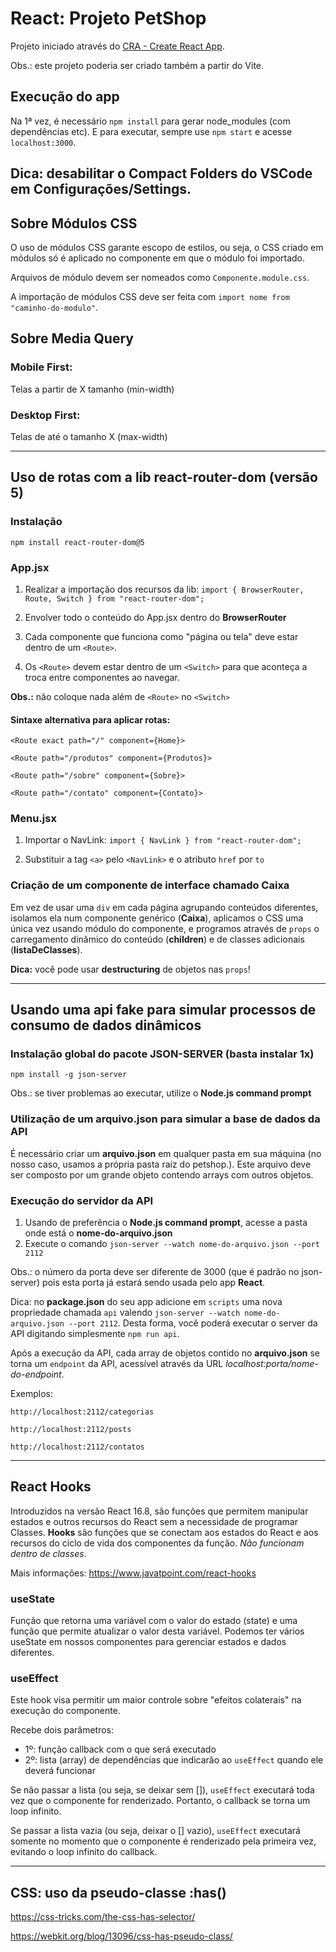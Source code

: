 # React: Projeto PetShop

Projeto iniciado através do [CRA - Create React App](https://github.com/facebook/create-react-app).

Obs.: este projeto poderia ser criado também a partir do Vite.

## Execução do app

Na 1ª vez, é necessário `npm install` para gerar node_modules (com dependências etc).
E para executar, sempre use `npm start` e acesse `localhost:3000`.

## Dica: desabilitar o Compact Folders do VSCode em Configurações/Settings.

## Sobre Módulos CSS

O uso de módulos CSS garante escopo de estilos, ou seja, o CSS criado em módulos só é aplicado no componente em que o módulo foi importado.

Arquivos de módulo devem ser nomeados como `Componente.module.css`.

A importação de módulos CSS deve ser feita com `import nome from "caminho-do-modulo"`.

## Sobre Media Query

### Mobile First:

Telas a partir de X tamanho (min-width)

### Desktop First:

Telas de até o tamanho X (max-width)

---

## Uso de rotas com a lib react-router-dom (versão 5)

### Instalação

`npm install react-router-dom@5`

### App.jsx

1. Realizar a importação dos recursos da lib:
   `import { BrowserRouter, Route, Switch } from "react-router-dom";`

2. Envolver todo o conteúdo do App.jsx dentro do **BrowserRouter**

3. Cada componente que funciona como "página ou tela" deve estar dentro de um `<Route>`.

4. Os `<Route>` devem estar dentro de um `<Switch>` para que aconteça a troca entre componentes ao navegar.

**Obs.:** não coloque nada além de `<Route>` no `<Switch>`

#### Sintaxe alternativa para aplicar rotas:

`<Route exact path="/" component={Home}>`

`<Route path="/produtos" component={Produtos}>`

`<Route path="/sobre" component={Sobre}>`

`<Route path="/contato" component={Contato}>`

### Menu.jsx

1. Importar o NavLink:
   `import { NavLink } from "react-router-dom";`

2. Substituir a tag `<a>` pelo `<NavLink>` e o atributo `href` por `to`

### Criação de um componente de interface chamado Caixa

Em vez de usar uma `div` em cada página agrupando conteúdos diferentes, isolamos ela num componente genérico (**Caixa**), aplicamos o CSS uma única vez usando módulo do componente, e programos através de `props` o carregamento dinâmico do conteúdo (**children**) e de classes adicionais (**listaDeClasses**).

**Dica:** você pode usar **destructuring** de objetos nas `props`!

---

## Usando uma api fake para simular processos de consumo de dados dinâmicos

### Instalação global do pacote JSON-SERVER (basta instalar 1x)

`npm install -g json-server`

Obs.: se tiver problemas ao executar, utilize o **Node.js command prompt**

### Utilização de um arquivo.json para simular a base de dados da API

É necessário criar um **arquivo.json** em qualquer pasta em sua máquina (no nosso caso, usamos a própria pasta raíz do petshop.). Este arquivo deve ser composto por um grande objeto contendo arrays com outros objetos.

### Execução do servidor da API

1. Usando de preferência o **Node.js command prompt**, acesse a pasta onde está o **nome-do-arquivo.json**
2. Execute o comando `json-server --watch nome-do-arquivo.json --port 2112`

Obs.: o número da porta deve ser diferente de 3000 (que é padrão no json-server) pois esta porta já estará sendo usada pelo app **React**.

Dica: no **package.json** do seu app adicione em `scripts` uma nova propriedade chamada `api` valendo `json-server --watch nome-do-arquivo.json --port 2112`. Desta forma, você poderá executar o server da API digitando simplesmente `npm run api`.

Após a execução da API, cada array de objetos contido no **arquivo.json** se torna um `endpoint` da API, acessível através da URL _localhost:porta/nome-do-endpoint_.

Exemplos:

`http://localhost:2112/categorias`

`http://localhost:2112/posts`

`http://localhost:2112/contatos`

---

## React Hooks

Introduzidos na versão React 16.8, são funções que permitem manipular estados e outros recursos do React sem a necessidade de programar Classes. **Hooks** são funções que se conectam aos estados do React e aos recursos do ciclo de vida dos componentes da função. _Não funcionam dentro de classes_.

Mais informações: <https://www.javatpoint.com/react-hooks>

### useState

Função que retorna uma variável com o valor do estado (state) e uma função que permite atualizar o valor desta variável. Podemos ter vários useState em nossos componentes para gerenciar estados e dados diferentes.

### useEffect

Este hook visa permitir um maior controle sobre "efeitos colaterais" na execução do componente.

Recebe dois parâmetros:

- 1º: função callback com o que será executado
- 2º: lista (array) de dependências que indicarão ao `useEffect` quando ele deverá funcionar

Se não passar a lista (ou seja, se deixar sem []), `useEffect` executará toda vez que o componente for renderizado. Portanto, o callback se torna um loop infinito.

Se passar a lista vazia (ou seja, deixar o [] vazio), `useEffect` executará somente no momento que o componente é renderizado pela primeira vez, evitando o loop infinito do callback.

---

## CSS: uso da pseudo-classe :has()

https://css-tricks.com/the-css-has-selector/

https://webkit.org/blog/13096/css-has-pseudo-class/
